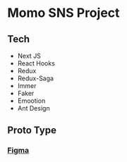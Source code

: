 # Momo SNS Project

## Tech

- Next JS
- React Hooks
- Redux
- Redux-Saga
- Immer
- Faker
- Emootion
- Ant Design

## Proto Type

### [Figma](https://www.figma.com/proto/jxRNaH8OOApSnfbqDM11C1/momoSNS?node-id=1%3A2&scaling=scale-down&page-id=0%3A1)
